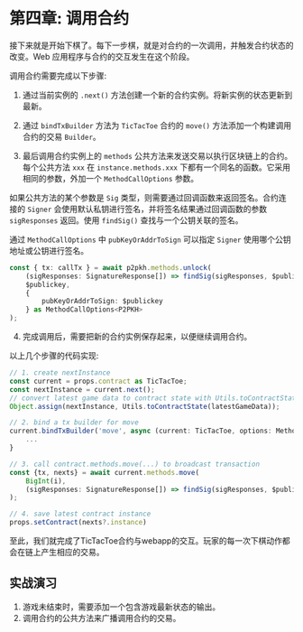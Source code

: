 # 第四章: 调用合约

接下来就是开始下棋了。每下一步棋，就是对合约的一次调用，并触发合约状态的改变。Web 应用程序与合约的交互发生在这个阶段。

调用合约需要完成以下步骤:

1. 通过当前实例的 `.next()` 方法创建一个新的合约实例。将新实例的状态更新到最新。

2. 通过 `bindTxBuilder` 方法为 `TicTacToe` 合约的 `move()` 方法添加一个构建调用合约的交易 `Builder`。

3. 最后调用合约实例上的 `methods` 公共方法来发送交易以执行区块链上的合约。每个公共方法 `xxx` 在 `instance.methods.xxx` 下都有一个同名的函数。它采用相同的参数，外加一个 `MethodCallOptions` 参数。

如果公共方法的某个参数是 `Sig` 类型，则需要通过回调函数来返回签名。合约连接的 `Signer` 会使用默认私钥进行签名，并将签名结果通过回调函数的参数 `sigResponses` 返回。使用 `findSig()` 查找与一个公钥关联的签名。

通过 `MethodCallOptions` 中 `pubKeyOrAddrToSign` 可以指定 `Signer` 使用哪个公钥地址或公钥进行签名。

```ts
const { tx: callTx } = await p2pkh.methods.unlock(
    (sigResponses: SignatureResponse[]) => findSig(sigResponses, $publickey),
    $publickey,
    {
        pubKeyOrAddrToSign: $publickey
    } as MethodCallOptions<P2PKH>
);
```


4. 完成调用后，需要把新的合约实例保存起来，以便继续调用合约。

以上几个步骤的代码实现:

```ts
// 1. create nextInstance
const current = props.contract as TicTacToe;
const nextInstance = current.next();
// convert latest game data to contract state with Utils.toContractState and update nextInstance state
Object.assign(nextInstance, Utils.toContractState(latestGameData));

// 2. bind a tx builder for move
current.bindTxBuilder('move', async (current: TicTacToe, options: MethodCallOptions<TicTacToe>, n: bigint, sig: Sig) => {
    ...
}

// 3. call contract.methods.move(...) to broadcast transaction
const {tx, nexts} = await current.methods.move(
    BigInt(i),
    (sigResponses: SignatureResponse[]) => findSig(sigResponses, $publickey),
);

// 4. save latest contract instance
props.setContract(nexts?.instance)
```

至此，我们就完成了TicTacToe合约与webapp的交互。玩家的每一次下棋动作都会在链上产生相应的交易。

## 实战演习

1. 游戏未结束时，需要添加一个包含游戏最新状态的输出。
2. 调用合约的公共方法来广播调用合约的交易。
